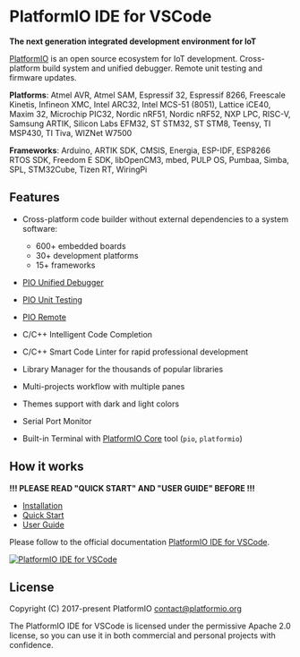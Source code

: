 # PlatformIO IDE for VSCode

**The next generation integrated development environment for IoT**

[PlatformIO](https://platformio.org) is an open source ecosystem for IoT development.
Cross-platform build system and unified debugger. Remote unit testing and firmware updates.

**Platforms**: Atmel AVR, Atmel SAM, Espressif 32, Espressif 8266, Freescale Kinetis, Infineon XMC, Intel ARC32, Intel MCS-51 (8051), Lattice iCE40, Maxim 32, Microchip PIC32, Nordic nRF51, Nordic nRF52, NXP LPC, RISC-V, Samsung ARTIK, Silicon Labs EFM32, ST STM32, ST STM8, Teensy, TI MSP430, TI Tiva, WIZNet W7500

**Frameworks**: Arduino, ARTIK SDK, CMSIS, Energia, ESP-IDF, ESP8266 RTOS SDK, Freedom E SDK, libOpenCM3, mbed, PULP OS, Pumbaa, Simba, SPL, STM32Cube, Tizen RT, WiringPi

## Features

* Cross-platform code builder without external dependencies to a system software:

    - 600+ embedded boards
    - 30+ development platforms
    - 15+ frameworks

* [PIO Unified Debugger](http://docs.platformio.org/page/plus/debugging.html)
* [PIO Unit Testing](http://docs.platformio.org/page/plus/unit-testing.html)
* [PIO Remote](http://docs.platformio.org/page/plus/pio-remote.html)
* C/C++ Intelligent Code Completion
* C/C++ Smart Code Linter for rapid professional development
* Library Manager for the thousands of popular libraries
* Multi-projects workflow with multiple panes
* Themes support with dark and light colors
* Serial Port Monitor
* Built-in Terminal with [PlatformIO Core](http://docs.platformio.org/page/core.html) tool (``pio``, ``platformio``)

## How it works

**!!! PLEASE READ "QUICK START" AND "USER GUIDE" BEFORE !!!**

* [Installation](http://docs.platformio.org/page/ide/vscode.html)
* [Quick Start](http://docs.platformio.org/page/ide/vscode.html#quick-start)
* [User Guide](http://docs.platformio.org/page/ide/vscode.html#user-guide)

Please follow to the official documentation [PlatformIO IDE for VSCode](http://docs.platformio.org/page/ide/vscode.html).

[![PlatformIO IDE for VSCode](https://docs.platformio.org/en/latest/_images/platformio-ide-vscode.png)](http://docs.platformio.org/page/ide/vscode.html)

## License

Copyright (C) 2017-present PlatformIO <contact@platformio.org>

The PlatformIO IDE for VSCode is licensed under the permissive Apache 2.0 license,
so you can use it in both commercial and personal projects with confidence.

